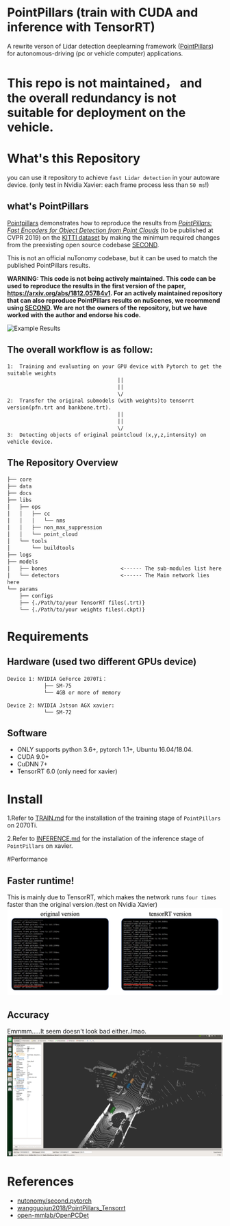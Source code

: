 # PointPillars (train with CUDA and inference with TensorRT)

A rewrite verson of Lidar detection deeplearning framework ([PointPillars](https://github.com/traveller59/second.pytorch)) for autonomous-driving (pc or vehicle computer) applications.

# This repo is not maintained， and the overall redundancy is not suitable for deployment on the vehicle.

# What's this Repository

you can use it repository to achieve `fast Lidar detection` in your autoware device. (only test in Nvidia Xavier: each frame process less than `50 ms`!)

## what's PointPillars


[Pointpillars](https://github.com/traveller59/second.pytorch) demonstrates how to reproduce the results from
[_PointPillars: Fast Encoders for Object Detection from Point Clouds_](https://arxiv.org/abs/1812.05784) (to be published at CVPR 2019) on the
[KITTI dataset](http://www.cvlibs.net/datasets/kitti/) by making the minimum required changes from the preexisting
open source codebase [SECOND](https://github.com/traveller59/second.pytorch). 

This is not an official nuTonomy codebase, but it can be used to match the published PointPillars results.

**WARNING: This code is not being actively maintained. This code can be used to reproduce the results in the first version of the paper, https://arxiv.org/abs/1812.05784v1. For an actively maintained repository that can also reproduce PointPillars results on nuScenes, we recommend using [SECOND](https://github.com/traveller59/second.pytorch). We are not the owners of the repository, but we have worked with the author and endorse his code.**

![Example Results](https://raw.githubusercontent.com/nutonomy/second.pytorch/master/images/pointpillars_kitti_results.png)



## The overall workflow is as follow:
```
1:  Training and evaluating on your GPU device with Pytorch to get the suitable weights
                                    ||
                                    ||
                                    \/
2:  Transfer the original submodels (with weights)to tensorrt version(pfn.trt and bankbone.trt).
                                    ||
                                    ||
                                    \/
3:  Detecting objects of original pointcloud (x,y,z,intensity) on vehicle device.
```
## The Repository Overview 
```
├── core
├── data
├── docs
├── libs
│   ├── ops
│   │   ├── cc
│   │   │   └── nms
│   │   ├── non_max_suppression
│   │   └── point_cloud
│   └── tools
│       └── buildtools
├── logs
├── models
│   ├── bones                        <------ The sub-modules list here
│   └── detectors                    <------ The Main network lies here
└── params
    ├── configs
    ├── {./Path/to/your TensorRT files(.trt)}
    └── {./Path/to/your weights files(.ckpt)}
```
# Requirements

## Hardware (used two different GPUs device)
```
Device 1: NVIDIA GeForce 2070Ti：
            ├── SM-75                       
            └── 4GB or more of memory
```
```
Device 2: NVIDIA Jstson AGX xavier:        
            └── SM-72
```

## Software
 - ONLY supports python 3.6+, pytorch 1.1+, Ubuntu 16.04/18.04.
 - CUDA 9.0+
 - CuDNN 7+
 - TensorRT 6.0 (only need for xavier)
 
# Install
1.Refer to [TRAIN.md](docs/TRAIN.md) for the installation of the training stage of `PointPillars` on 2070Ti.

2.Refer to [INFERENCE.md](docs/INFERENCE.md) for the installation of the inference stage of `PointPillars` on xavier.

#Performance

## Faster runtime!
This is mainly due to TensorRT, which makes the network runs `four times` faster than the original version.(test on Nvidia Xavier)
![compare](docs/_compare.png)

## Accuracy
Emmmm.....It seem doesn't look bad either..lmao. 
![accuracy](docs/_accuracy.png)

# References
- [nutonomy/second.pytorch](https://github.com/nutonomy/second.pytorch)
- [wangguojun2018/PointPillars_Tensorrt](https://github.com/wangguojun2018/PointPillars_Tensorrt)
- [open-mmlab/OpenPCDet](https://github.com/open-mmlab/OpenPCDet)
